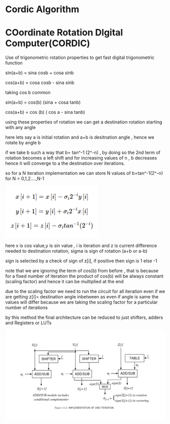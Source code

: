 # Cordic Algorithm

# COordinate Rotation Dlgital Computer(CORDIC)

Use of trigonometric rotation properties to get fast digital trigonometric function

sin(a+b) = sina cosb + cosa sinb

cos(a+b) = cosa cosb - sina sinb

taking cos b common 

sin(a+b) = cos(b) (sina + cosa tanb)

cos(a+b) = cos (b) ( cos a - sina tanb)

using these properties of rotation we can get a destination rotation starting with any angle 

here lets say a is initial rotation and a+b is desitnation angle , hence we rotate by angle b

if we take b such a way that b= tan^-1 (2^-n) , by doing so the 2nd term of rotation becomes a left shift and for increasing values of n , b decreases hence it will converge to a the destination over iterations.

so for a N iteration implementation we can store N values of b=tan^-1(2^-n) for N = 0,1,2....,N-1

![Cordic%20Algorithm%201f19b5fa88d842d38486913f289071a5/Screenshot_from_2020-08-26_21-22-04.png](Cordic%20Algorithm%201f19b5fa88d842d38486913f289071a5/Screenshot_from_2020-08-26_21-22-04.png)

here x is cos value,y is sin value , i is iteration and z is current difference needed to destination rotation, sigma is sign of rotation (a+b or a-b) 

sign is selected by a check of sign of z[i], if positive then sign is 1 else -1 

note that we are ignoring the term of cos(b) from before , that is because for a fixed number of iteration the product of cos(b) will be always constant (scaling factor) and hence it can be multiplied at the end

due to the scaling factor we need to run the circuit for all iteration even if we are getting z[i]= destination angle inbetween as even if angle is same the values will differ because we are taking the scaling factor for a particular number of iterations

by this method the final architecture can be reduced to just shifters, adders and Registers or LUTs

![Cordic%20Algorithm%201f19b5fa88d842d38486913f289071a5/Screenshot_from_2020-08-26_21-39-41.png](Cordic%20Algorithm%201f19b5fa88d842d38486913f289071a5/Screenshot_from_2020-08-26_21-39-41.png)
